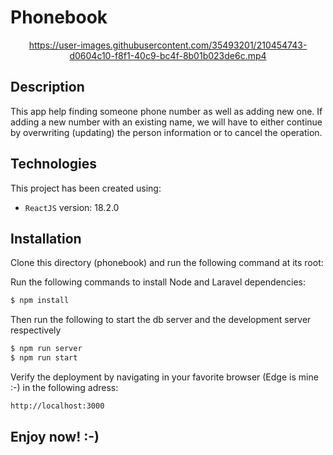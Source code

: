# Phonebook

<div align="center">
  


https://user-images.githubusercontent.com/35493201/210454743-d0604c10-f8f1-40c9-bc4f-8b01b023de6c.mp4



</div>

## Description
This app help finding someone phone number as well as adding new one. If adding a new number with an existing name, we will have to either continue by overwriting (updating) the person information or to cancel the operation.

## Technologies
This project has been created using:
- ```ReactJS``` version: 18.2.0

## Installation 
Clone this directory (phonebook) and run the following command at its root:

Run the following commands to install Node and Laravel dependencies:
```sh
$ npm install
```
Then run  the following to start the db server and the development server respectively
```sh
$ npm run server
$ npm run start
```
Verify the deployment by navigating in your favorite browser (Edge is mine :-) in the following adress:

```sh
http://localhost:3000
```
## Enjoy now! :-)


